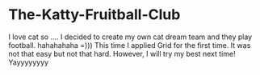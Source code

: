 # The-Katty-Fruitball-Club
I love cat so .... I decided to create my own cat dream team and they play football. hahahahaha =)))
This time I applied Grid for the first time. It was not that easy but not that hard. However, I will try my best next time! Yayyyyyyyy
